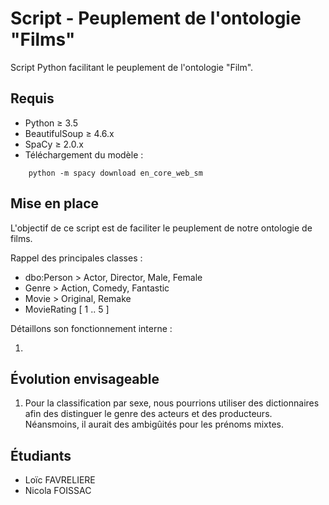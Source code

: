 # Script - Peuplement de l'ontologie "Films"

Script Python facilitant le peuplement de l'ontologie "Film".

## Requis

* Python ≥ 3.5
* BeautifulSoup ≥ 4.6.x
* SpaCy ≥ 2.0.x
* Téléchargement du modèle :

```console
    python -m spacy download en_core_web_sm
```

## Mise en place

L'objectif de ce script est de faciliter le peuplement de notre ontologie de films.

Rappel des principales classes :

* dbo:Person > Actor, Director, Male, Female
* Genre > Action, Comedy, Fantastic
* Movie > Original, Remake
* MovieRating [ 1 .. 5 ]

Détaillons son fonctionnement interne :

1. 

## Évolution envisageable

1. Pour la classification par sexe, nous pourrions utiliser des dictionnaires afin des distinguer le genre des acteurs et des producteurs. Néansmoins, il aurait des ambigûités pour les prénoms mixtes.

## Étudiants

* Loïc FAVRELIERE
* Nicola FOISSAC